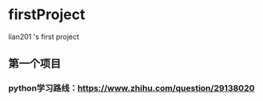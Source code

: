 # firstProject
lian201 's first project
## 第一个项目
### python学习路线：https://www.zhihu.com/question/29138020
